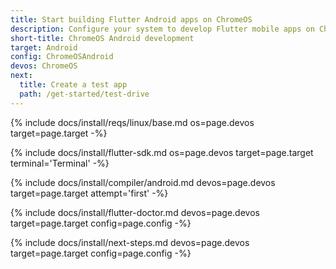 ```yaml
---
title: Start building Flutter Android apps on ChromeOS
description: Configure your system to develop Flutter mobile apps on ChromeOS and Android.
short-title: ChromeOS Android development
target: Android
config: ChromeOSAndroid
devos: ChromeOS
next:
  title: Create a test app
  path: /get-started/test-drive
---
```


{% include docs/install/reqs/linux/base.md
   os=page.devos
   target=page.target
   -%}

{% include docs/install/flutter-sdk.md
   os=page.devos
   target=page.target
   terminal='Terminal'
   -%}

{% include docs/install/compiler/android.md
   devos=page.devos
   target=page.target
   attempt='first'
   -%}

{% include docs/install/flutter-doctor.md
   devos=page.devos
   target=page.target
   config=page.config
   -%}

{% include docs/install/next-steps.md
   devos=page.devos
   target=page.target
   config=page.config
   -%}
